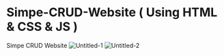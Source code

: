 # Simpe-CRUD-Website ( Using HTML & CSS & JS )
Simpe CRUD Website
![Untitled-1](https://github.com/MAbdelnaeem50/Simpe-CRUD-Website/assets/97797163/62cf2bf7-74d6-4cea-8f07-f35cb98c8b2c)
![Untitled-2](https://github.com/MAbdelnaeem50/Simpe-CRUD-Website/assets/97797163/1671f2e1-38ac-4c28-bf4d-7920552eb9bf)
